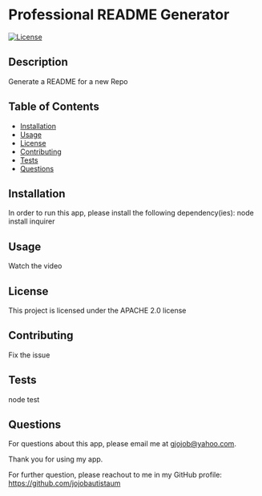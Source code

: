 
  # Professional README Generator
  [![License](https://img.shields.io/badge/License-APACHE_2.0-blue.svg)](https://opensource.org/licenses/Apache-2.0)

  ## Description
  Generate a README for a new Repo 

  ## Table of Contents
  * [Installation](#installation) 
  * [Usage](#usage) 
  * [License](#license)
  * [Contributing](#contributing) 
  * [Tests](#tests)
  * [Questions](#questions)

  ## Installation <a id="installation"></a>
  In order to run this app, please install the following dependency(ies):
  node install inquirer

  ## Usage <a id="usage"></a>
  Watch the video

  ## License <a id="license"></a>
  This project is licensed under the APACHE 2.0 license

  ## Contributing <a id="contributing"></a>
  Fix the issue

  ## Tests <a id="tests"></a>
  node test

  ## Questions <a id="questions"></a>
  For questions about this app, please email me at gjojob@yahoo.com.
  
  Thank you for using my app.

  For further question, please reachout to me in my GitHub profile: https://github.com/jojobautistaum
